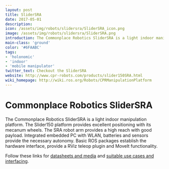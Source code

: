 ```yaml
---
layout: post
title: SliderSRA
date: 2017-05-01
description:
icon: /assets/img/robots/slidersra/SliderSRA_icon.png
image: /assets/img/robots/slidersra/SliderSRA.png
introduction: The Commonplace Robotics SliderSRA is a light indoor manipulation platform.
main-class: 'ground'
color: '#6FAABC'
tags:
- 'holonomic'
- 'indoor'
- 'mobile manipulator'
twitter_text: Checkout the SliderSRA
website: http://www.cpr-robots.com/products/slider150SRA.html
wiki_homepage: http://wiki.ros.org/Robots/CPRManipulationPlatform
---
```


# Commonplace Robotics SliderSRA

The Commonplace Robotics SliderSRA is a light indoor manipulation platform.
The Slider150 platform provides excellent positioning with its mecanum wheels.
The SRA robot arm provides a high reach with good payload.
Integrated embedded PC with WLAN, batteries and sensors provide the necessary autonomy.
Basic ROS packages establish the hardware interface, provide a RViz teleop plugin and MoveIt functionality. 

Follow these links for [datasheets and media](http://www.cpr-robots.com/products/slider150SRA.html) and [suitable use cases and interfacing](http://wiki.cpr-robots.com).
